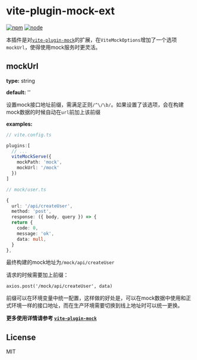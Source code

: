# vite-plugin-mock-ext

[![npm][npm-img]][npm-url] [![node][node-img]][node-url]

本插件是对[`vite-plugin-mock`](https://www.npmjs.com/package/vite-plugin-mock)的扩展，在`ViteMockOptions`增加了一个选项`mockUrl`，使得使用mock服务时更灵活。


## mockUrl
**type:** string

**default:**  ''

设置mock接口地址前缀，需满足正则`/^\/\b/`。如果设置了该选项，会在构建mock数据的时候自动在`url`前加上该前缀

**examples:**

```ts
// vite.config.ts

plugins:[
  // ...
  viteMockServe({
    mockPath: 'mock',
    mockUrl: '/mock'
  })
]

// mock/user.ts

{
  url: '/api/createUser',
  method: 'post',
  response: ({ body, query }) => {
  return {
    code: 0,
    message: 'ok',
    data: null,
  }
},

```

最终构建的mock地址为`/mock/api/createUser`


请求的时候需要加上前缀：
```
axios.post('/mock/api/createUser', data)
```

前缀可以在环境变量中统一配置，这样做的好处是，可以在mock数据中使用和正式环境一样的接口地址，而在生产环境需要切换到线上地址时可以统一更换。


**更多使用详情请参考 [`vite-plugin-mock`](https://www.npmjs.com/package/vite-plugin-mock)**

## License

MIT

[npm-img]: https://img.shields.io/npm/v/vite-plugin-mock.svg
[npm-url]: https://npmjs.com/package/vite-plugin-mock
[node-img]: https://img.shields.io/node/v/vite-plugin-mock.svg
[node-url]: https://nodejs.org/en/about/releases/
